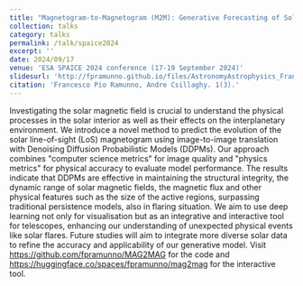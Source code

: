 ```yaml
---
title: "Magnetogram-to-Magnetogram (M2M): Generative Forecasting of Solar Evolution"
collection: talks
category: talks
permalink: /talk/spaice2024
excerpt: ''
date: 2024/09/17
venue: 'ESA SPAICE 2024 conference (17-19 September 2024)'
slidesurl: 'http://fpramunno.github.io/files/AstronomyAstrophysics_FrancescoPio%20(1).pdf'
citation: 'Francesco Pio Ramunno, Andre Csillaghy. 1(3).'
---
```


Investigating the solar magnetic field is crucial to understand the physical processes in the solar interior as well as their effects on the interplanetary environment. We introduce a novel method to predict the evolution of the solar line-of-sight (LoS) magnetogram using image-to-image translation with Denoising Diffusion Probabilistic Models (DDPMs). Our approach combines "computer science metrics" for image quality and "physics metrics" for physical accuracy to evaluate model performance. The results indicate that DDPMs are effective in maintaining the structural integrity, the dynamic range of solar magnetic fields, the magnetic flux and other physical features such as the size of the active regions, surpassing traditional persistence models, also in flaring situation. We aim to use deep learning not only for visualisation but as an integrative and interactive tool for telescopes, enhancing our understanding of unexpected physical events like solar flares. Future studies will aim to integrate more diverse solar data to refine the accuracy and applicability of our generative model. Visit https://github.com/fpramunno/MAG2MAG for the code and https://huggingface.co/spaces/fpramunno/mag2mag for the interactive tool.
